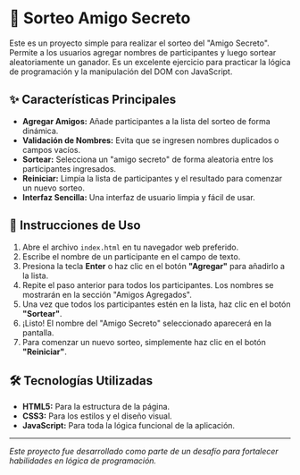 # 🎲 Sorteo Amigo Secreto

Este es un proyecto simple para realizar el sorteo del "Amigo Secreto". Permite a los usuarios agregar nombres de participantes y luego sortear aleatoriamente un ganador. Es un excelente ejercicio para practicar la lógica de programación y la manipulación del DOM con JavaScript.

## ✨ Características Principales

-   **Agregar Amigos:** Añade participantes a la lista del sorteo de forma dinámica.
-   **Validación de Nombres:** Evita que se ingresen nombres duplicados o campos vacíos.
-   **Sortear:** Selecciona un "amigo secreto" de forma aleatoria entre los participantes ingresados.
-   **Reiniciar:** Limpia la lista de participantes y el resultado para comenzar un nuevo sorteo.
-   **Interfaz Sencilla:** Una interfaz de usuario limpia y fácil de usar.

## 🚀 Instrucciones de Uso

1.  Abre el archivo `index.html` en tu navegador web preferido.
2.  Escribe el nombre de un participante en el campo de texto.
3.  Presiona la tecla **Enter** o haz clic en el botón **"Agregar"** para añadirlo a la lista.
4.  Repite el paso anterior para todos los participantes. Los nombres se mostrarán en la sección "Amigos Agregados".
5.  Una vez que todos los participantes estén en la lista, haz clic en el botón **"Sortear"**.
6.  ¡Listo! El nombre del "Amigo Secreto" seleccionado aparecerá en la pantalla.
7.  Para comenzar un nuevo sorteo, simplemente haz clic en el botón **"Reiniciar"**.

## 🛠️ Tecnologías Utilizadas

-   **HTML5:** Para la estructura de la página.
-   **CSS3:** Para los estilos y el diseño visual.
-   **JavaScript:** Para toda la lógica funcional de la aplicación.

---

*Este proyecto fue desarrollado como parte de un desafío para fortalecer habilidades en lógica de programación.*